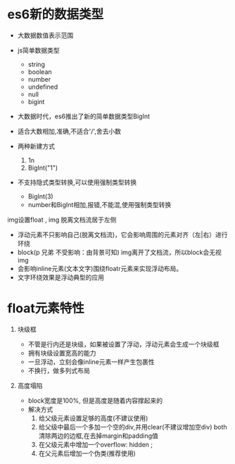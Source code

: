 # es6新的数据类型
- 大数据数值表示范围

- js简单数据类型
    - string 
    - boolean
    - number 
    - undefined 
    - null
    - bigint
- 大数据时代，es6推出了新的简单数据类型BigInt
- 适合大数相加,准确,不适合'/',舍去小数

- 两种新建方式
    1. 1n
    2. BigInt("1")
- 不支持隐式类型转换,可以使用强制类型转换
    - BigInt(3)
    - number和BigInt相加,报错,不能混,使用强制类型转换
    

img设置float , img 脱离文档流居于左侧
- 浮动元素不只影响自己(脱离文档流)，它会影响周围的元素对齐（左|右）进行环绕
- block(p 兄弟 不受影响：由背景可知) img离开了文档流，所以block会无视img
- 会影响inline元素(文本文字)围绕floatr元素来实现浮动布局。
- 文字环绕效果是浮动典型的应用

# float元素特性
1. 块级框
    - 不管是行内还是块级，如果被设置了浮动，浮动元素会生成一个块级框
    - 拥有块级设置宽高的能力
    - 一旦浮动，立刻会像inline元素一样产生包裹性
    - 不换行，做多列式布局

2. 高度塌陷
    - block宽度是100%, 但是高度是随着内容撑起来的
    - 解决方式
        1. 给父级元素设置足够的高度(不建议使用)
        2. 给父级中最后一个多加一个空的div,并用clear(不建议增加空div) both清除两边的边框,在去掉margin和padding值
        3. 在父级元素中增加一个overflow: hidden ;
        4. 在父元素后增加一个伪类(推荐使用)